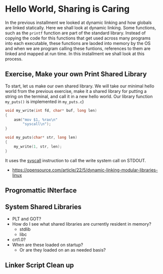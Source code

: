 # Hello World, Sharing is Caring

In the previous installment we looked at dynamic linking and how globals are linked statically. Here we shall look at dynamic linking. Some functions, such as the `printf` function are part of the standard library. Instead of copying the code for this functions that get used across many programs into each executable, these functions are laoded into memory by the OS and when we are program calling these funtions, references to them are linked and mapped at run time. In this installment we shall look at this process.

## Exercise, Make your own Print Shared Library

To start, let us make our own shared library. We will take our minimal hello world from the previous exercise, make it a shared library for putting a string on the terminal, and call it in a new hello world. Our library function `my_puts()` is implemented in `my_puts.c`)

```C
void my_write(int fd, char* buf, long len)
{
    asm("mov $1, %rax\n"
        "syscall\n");
}

void my_puts(char* str, long len)
{
    my_write(1, str, len);
}

```

It uses the [syscall](https://www.cs.uaf.edu/2017/fall/cs301/lecture/11_17_syscall.html) instruction to call the write system call on STDOUT. 

* https://opensource.com/article/22/5/dynamic-linking-modular-libraries-linux

## Progromattic INterface

## System Shared Libraries

* PLT and GOT?
* How do I see what shared libraries are currently resident in memory?
    * stdlib
    * libc
* crt1.0?
* When are these loaded on startup?
    * Or are they loaded on an as needed basis?

## Linker Script Clean up